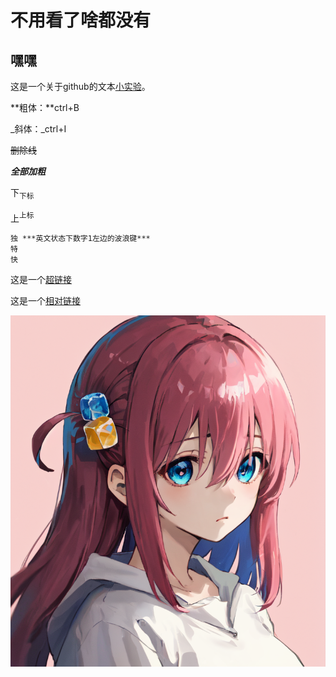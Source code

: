 # 不用看了啥都没有

## 嘿嘿


这是一个关于github的文本[小实验](https://www.baidu.com)。

**粗体：**ctrl+B

_斜体：_ctrl+I

~~删除线~~ 

***全部加粗***

下<sub>下标</sub>

上<sup>上标</sup>

```
独 ***英文状态下数字1左边的波浪键***
特
快
```

这是一个[超链接](https://www.baidu.com)

这是一个[相对链接](/demo/text.py)

![123](/hitoriGotohBocchiThe_v1.png)

